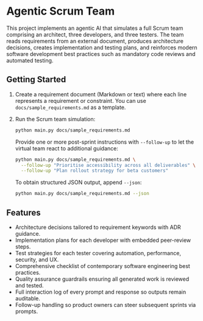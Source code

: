 # Agentic Scrum Team

This project implements an agentic AI that simulates a full Scrum team comprising an
architect, three developers, and three testers. The team reads requirements from an
external document, produces architecture decisions, creates implementation and testing
plans, and reinforces modern software development best practices such as mandatory code
reviews and automated testing.

## Getting Started

1. Create a requirement document (Markdown or text) where each line represents a
   requirement or constraint. You can use `docs/sample_requirements.md` as a template.
2. Run the Scrum team simulation:

   ```bash
   python main.py docs/sample_requirements.md
   ```

   Provide one or more post-sprint instructions with `--follow-up` to let the virtual
   team react to additional guidance:

   ```bash
   python main.py docs/sample_requirements.md \
     --follow-up "Prioritise accessibility across all deliverables" \
     --follow-up "Plan rollout strategy for beta customers"
   ```

   To obtain structured JSON output, append `--json`:

   ```bash
   python main.py docs/sample_requirements.md --json
   ```

## Features

- Architecture decisions tailored to requirement keywords with ADR guidance.
- Implementation plans for each developer with embedded peer-review steps.
- Test strategies for each tester covering automation, performance, security, and UX.
- Comprehensive checklist of contemporary software engineering best practices.
- Quality assurance guardrails ensuring all generated work is reviewed and tested.
- Full interaction log of every prompt and response so outputs remain auditable.
- Follow-up handling so product owners can steer subsequent sprints via prompts.
